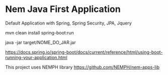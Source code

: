 # Nem Java First Application
Default Application with Spring, Spring Security, JPA, Jquery

mvn clean install spring-boot:run

java -jar target/NOME_DO_JAR.jar

https://docs.spring.io/spring-boot/docs/current/reference/html/using-boot-running-your-application.html

This project uses NEMPH library
https://github.com/NEMPH/nem-apps-lib
